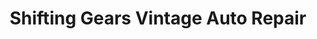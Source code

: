 ---
title: "Shifting Gears Vintage Auto Repair"
url: /glastonbury/shifting-gears-vintage-auto-repair/
shop: car repair
---